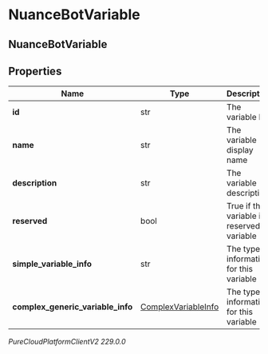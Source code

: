 # NuanceBotVariable

## NuanceBotVariable

## Properties

|Name | Type | Description | Notes|
|------------ | ------------- | ------------- | -------------|
| **id** | str | The variable ID | |
| **name** | str | The variable display name | |
| **description** | str | The variable description | [optional] |
| **reserved** | bool | True if the variable is a reserved variable | [optional] |
| **simple_variable_info** | str | The type information for this variable | [optional] |
| **complex_generic_variable_info** | [ComplexVariableInfo](ComplexVariableInfo) | The type information for this variable | [optional] |



_PureCloudPlatformClientV2 229.0.0_
